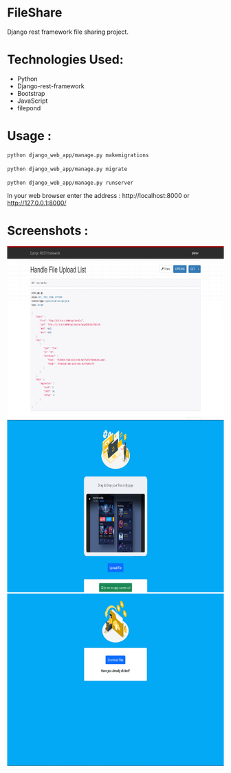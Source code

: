 # FileShare

Django rest framework file sharing project. 

# Technologies Used:
- Python
- Django-rest-framework
- Bootstrap
- JavaScript
- filepond

# Usage :

    python django_web_app/manage.py makemigrations

    python django_web_app/manage.py migrate

    python django_web_app/manage.py runserver
    
   In your web browser enter the address : http://localhost:8000 or http://127.0.0.1:8000/

# Screenshots : 
<img src="screenshots/3.png" height="400" width="800">
<img src="screenshots/1.png" height="400" width="800">
<img src="screenshots/2.png" height="400" width="800">
